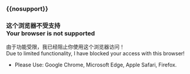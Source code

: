

<div id="q1">

<h3><strong>{{nosupport}}</strong></h3>

</div>

### 这个浏览器不受支持<br>Your browser is not supported

由于功能受限，我已经阻止你使用这个浏览器访问！<br>
Due to limited functionality, I have blocked your access with this browser!

* Please Use:  Google Chrome, Microsoft Edge, Apple Safari, Firefox.




<script>

  new Vue({
    el: '#q1',
    // Options...
    data () {
      return {
        nosupport: "",
      }
    },
    created(){

      var useragent = navigator.userAgent;

      if (useragent.match(/MicroMessenger/i) == 'MicroMessenger') {
        this.nosupport = "我猜你是直接从微信点开的？ 哈哈被我抓到了吧！";
      }
      else if (useragent.indexOf("Chrome") > -1)
        {if (useragent.split('Chrome/')[1].split('.')[0] > 84) window.location.href = "/#/homework/DPST1014/work/mapleTest/2023YEARTYPE3/vip";}
      else if (useragent.indexOf("QQ") == -1 && useragent.indexOf("2345") == -1 && useragent.indexOf("uc") == -1 && useragent.indexOf("se") == -1)
       window.location.href = "/#/homework/DPST1014/work/mapleTest/2023YEARTYPE3/vip";


    },
  });

</script>

